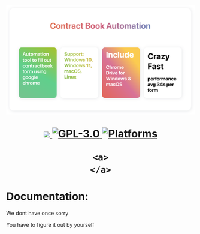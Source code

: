 <h1 align="center">
<img src="https://raw.githubusercontent.com/imtiendat0311/ContactBookAuto/9d0e448b18e2240f747db5fd75e5f6a118c10dff/contractbookautomation.svg">
 <p align="center">
    <a href="https://www.python.org">
        <img src="https://img.shields.io/pypi/pyversions/contractbookauto">
    </a>
    <a href="https://github.com/imtiendat0311/ContactBookAuto/blob/main/LICENSE">
      <img src="https://img.shields.io/github/license/imtiendat0311/ContactBookAuto" alt="GPL-3.0"/>
    <a href="https://pypi.org/project/pls/">
      <img src="https://img.shields.io/static/v1?label=supported%20OS&message=macOS,%20Windows,%20linux,&color=informational" alt="Platforms"/>
    </a>

    <a>
    </a>

</p>
</h1>


# Documentation:

We dont have once sorry

You have to figure it out by yourself